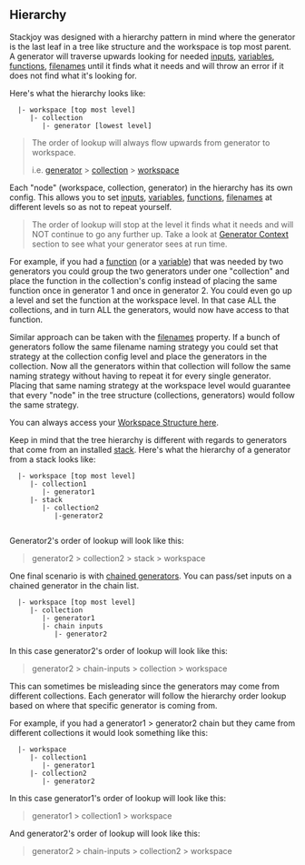 ## Hierarchy

Stackjoy was designed with a hierarchy pattern in mind where the generator is the last leaf in a tree like structure and 
the workspace is top most parent. A generator will traverse upwards looking for needed [inputs](documentation/generator/inputs), [variables](documentation/generator-config/variables), [functions](documentation/generator-config/functions), [filenames](documentation/generator-config/filenames) until it finds what it needs and will throw an error if it does not find what it's looking for.

Here's what the hierarchy looks like:

```
  |- workspace [top most level]
     |- collection
        |- generator [lowest level]

```

> The order of lookup will always flow upwards from generator to workspace. 
> 
> i.e. [generator](documentation/generator/introduction) > [collection](documentation/structure/collections) > [workspace](documentation/structure/workspaces)

Each "node" (workspace, collection, generator) in the hierarchy has its own config. This allows you to set [inputs](documentation/generator/inputs), [variables](documentation/generator-config/variables), [functions](documentation/generator-config/functions), [filenames](documentation/generator-config/filenames) at different levels so as not to repeat yourself.

> The order of lookup will stop at the level it finds what it needs and will NOT continue to go any further up. Take a look at [Generator Context](documentation/generator-config/context) section to see what your generator sees at run time.  

For example, if you had a [function](documentation/generator-config/functions) (or a [variable](documentation/generator-config/variables)) that was needed by two generators you could group the two generators under one "collection" and place the function in the collection's config instead of placing the same function once in generator 1 and once in generator 2. You could even go up a level and set the function at the workspace level. In that case ALL the 
collections, and in turn ALL the generators, would now have access to that function.

Similar approach can be taken with the [filenames](documentation/generator-config/filenames) property. If a bunch of generators follow the same filename naming 
strategy you could set that strategy at the collection config level and place the generators in the collection. Now
all the generators within that collection will follow the same naming strategy without having to repeat it for every single generator. Placing that same naming strategy at the workspace level would guarantee that every "node" in the tree structure (collections, generators) would follow the same strategy.

You can always access your [Workspace Structure here](/workspace/structure).

Keep in mind that the tree hierarchy is different with regards to generators that come from an installed [stack](documentation/introduction/stacks). Here's what the hierarchy of a generator from a stack looks like:

```
  |- workspace [top most level]
     |- collection1
        |- generator1
     |- stack
        |- collection2
           |-generator2
        
```

Generator2's order of lookup will look like this:

> generator2 > collection2 > stack > workspace

One final scenario is with [chained generators](documentation/generator-config/chains). You can pass/set inputs on a chained generator in the chain list. 


```
  |- workspace [top most level]
     |- collection
        |- generator1
        |- chain inputs
           |- generator2
```

In this case generator2's order of lookup will look like this:

> generator2 > chain-inputs > collection > workspace

This can sometimes be misleading since the generators may come from different collections. Each generator will follow the hierarchy order lookup based on where
that specific generator is coming from. 

For example, if you had a generator1 > generator2 chain but they came from different collections it would look something like this:

```
  |- workspace 
     |- collection1
        |- generator1
     |- collection2
        |- generator2
```

In this case generator1's order of lookup will look like this:

> generator1  > collection1 > workspace

And  generator2's order of lookup will look like this:

> generator2 > chain-inputs > collection2 > workspace
